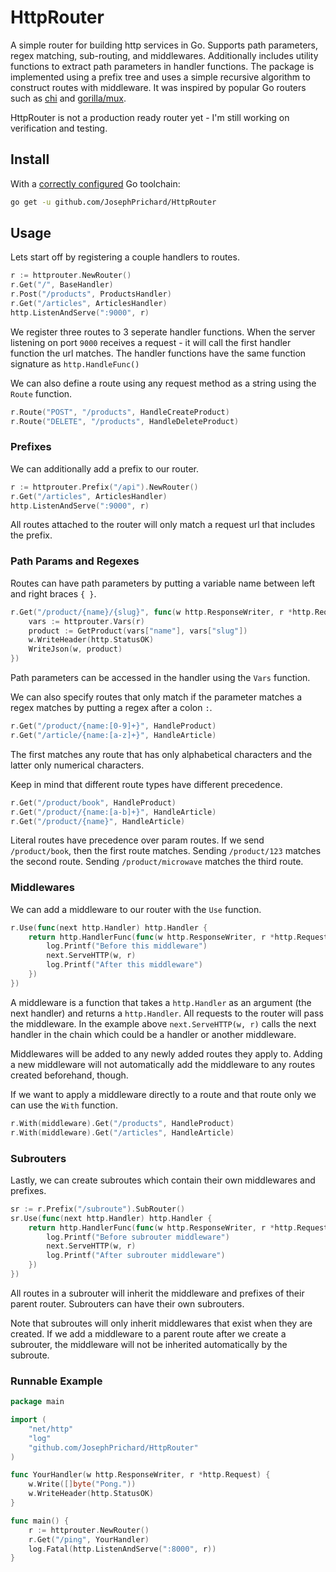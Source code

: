 # HttpRouter
A simple router for building http services in Go. Supports path parameters, regex matching, sub-routing, and middlewares. Additionally includes utility functions to extract path parameters in handler functions. The package is implemented using a prefix tree and uses a simple recursive algorithm to construct routes with middleware. It was inspired by popular Go routers such as [chi](https://github.com/go-chi/chi) and [gorilla/mux](https://github.com/gorilla/mux).

HttpRouter is not a production ready router yet - I'm still working on verification and testing.

## Install

With a [correctly configured](https://golang.org/doc/install#testing) Go toolchain:

```sh
go get -u github.com/JosephPrichard/HttpRouter
```


## Usage

Lets start off by registering a couple handlers to routes.
```go
r := httprouter.NewRouter()
r.Get("/", BaseHandler)
r.Post("/products", ProductsHandler)
r.Get("/articles", ArticlesHandler)
http.ListenAndServe(":9000", r)
```

We register three routes to 3 seperate handler functions. When the server listening on port `9000` receives a request - it will call the first handler function the url matches. The handler functions have the same function signature as `http.HandleFunc()`

We can also define a route using any request method as a string using the `Route` function.
```go
r.Route("POST", "/products", HandleCreateProduct)
r.Route("DELETE", "/products", HandleDeleteProduct)
```

### Prefixes

We can additionally add a prefix to our router.
```go
r := httprouter.Prefix("/api").NewRouter()
r.Get("/articles", ArticlesHandler)
http.ListenAndServe(":9000", r)
```

All routes attached to the router will only match a request url that includes the prefix.

### Path Params and Regexes

Routes can have path parameters by putting a variable name between left and right braces `{ }`.
```go
r.Get("/product/{name}/{slug}", func(w http.ResponseWriter, r *http.Request) {
    vars := httprouter.Vars(r)
    product := GetProduct(vars["name"], vars["slug"])
    w.WriteHeader(http.StatusOK)
    WriteJson(w, product)
})
```

Path parameters can be accessed in the handler using the `Vars` function.

We can also specify routes that only match if the parameter matches a regex matches by putting a regex
after a colon `:`.

```go
r.Get("/product/{name:[0-9]+}", HandleProduct)
r.Get("/article/{name:[a-z]+}", HandleArticle)
```

The first matches any route that has only alphabetical characters and the latter only numerical characters.

Keep in mind that different route types have different precedence.

```go
r.Get("/product/book", HandleProduct)
r.Get("/product/{name:[a-b]+}", HandleArticle)
r.Get("/product/{name}", HandleArticle)
```

Literal routes have precedence over param routes. If we send `/product/book`, then the first route matches. 
Sending `/product/123` matches the second route. 
Sending `/product/microwave` matches the third route.

### Middlewares

We can add a middleware to our router with the `Use` function.
```go
r.Use(func(next http.Handler) http.Handler {
    return http.HandlerFunc(func(w http.ResponseWriter, r *http.Request) {
        log.Printf("Before this middleware")
        next.ServeHTTP(w, r)
        log.Printf("After this middleware")
    })
})
```

A middleware is a function that takes a `http.Handler` as an argument (the next handler) and returns a `http.Handler`.
All requests to the router will pass the middleware. In the example above `next.ServeHTTP(w, r)` calls the next handler in the chain which could be a handler or another middleware.

Middlewares will be added to any newly added routes they apply to. Adding a new middleware will not automatically add the middleware to any routes created beforehand, though.

If we want to apply a middleware directly to a route and that route only we can use the `With` function.
```go
r.With(middleware).Get("/products", HandleProduct)
r.With(middleware).Get("/articles", HandleArticle)
```

### Subrouters

Lastly, we can create subroutes which contain their own middlewares and prefixes.
```go
sr := r.Prefix("/subroute").SubRouter()
sr.Use(func(next http.Handler) http.Handler {
    return http.HandlerFunc(func(w http.ResponseWriter, r *http.Request) {
        log.Printf("Before subrouter middleware")
        next.ServeHTTP(w, r)
        log.Printf("After subrouter middleware")
    })
})
```

All routes in a subrouter will inherit the middleware and prefixes of their parent router. Subrouters can have their own subrouters.

Note that subroutes will only inherit middlewares that exist when they are created. If we add a middleware to a parent route after we create a subrouter, the middleware will not be inherited automatically by the subroute.

### Runnable Example

```go 
package main

import (
    "net/http"
    "log"
    "github.com/JosephPrichard/HttpRouter"
)

func YourHandler(w http.ResponseWriter, r *http.Request) {
    w.Write([]byte("Pong."))
    w.WriteHeader(http.StatusOK)
}

func main() {
    r := httprouter.NewRouter()
    r.Get("/ping", YourHandler)
    log.Fatal(http.ListenAndServe(":8000", r))
}
```